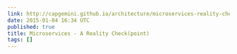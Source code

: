 ```yaml
---
link: http://capgemini.github.io/architecture/microservices-reality-check/
date: 2015-01-04 16:34 UTC
published: true
title: Microservices - A Reality Check(point)
tags: []
---
```



